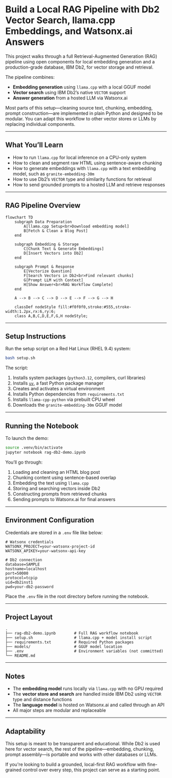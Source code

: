 # Build a Local RAG Pipeline with Db2 Vector Search, llama.cpp Embeddings, and Watsonx.ai Answers

This project walks through a full Retrieval-Augmented Generation (RAG) pipeline using open components for local embedding generation and a production-grade database, IBM Db2, for vector storage and retrieval.

The pipeline combines:

* **Embedding generation** using `llama.cpp` with a local GGUF model
* **Vector search** using IBM Db2’s native `VECTOR` support
* **Answer generation** from a hosted LLM via Watsonx.ai

Most parts of this setup—cleaning source text, chunking, embedding, prompt construction—are implemented in plain Python and designed to be modular. You can adapt this workflow to other vector stores or LLMs by replacing individual components.

---

## What You’ll Learn

* How to run `llama.cpp` for local inference on a CPU-only system
* How to clean and segment raw HTML using sentence-aware chunking
* How to generate embeddings with `llama.cpp` with a text embedding model, such as `granite-embedding-30m`
* How to use Db2’s `VECTOR` type and similarity functions for retrieval
* How to send grounded prompts to a hosted LLM and retrieve responses

---

## RAG Pipeline Overview

```mermaid
flowchart TD
    subgraph Data Preparation
        A[llama.cpp Setup<br>Download embedding model]
        B[Fetch & Clean a Blog Post]
    end

    subgraph Embedding & Storage
        C[Chunk Text & Generate Embeddings]
        D[Insert Vectors into Db2]
    end

    subgraph Prompt & Response
        E[Vectorize Question]
        F[Search Vectors in Db2<br>Find relevant chunks]
        G[Prompt LLM with Context]
        H[Show Answer<br>RAG Workflow Complete]
    end

    A --> B --> C --> D --> E --> F --> G --> H

    classDef nodeStyle fill:#f0f0f0,stroke:#555,stroke-width:1.2px,rx:6,ry:6;
    class A,B,C,D,E,F,G,H nodeStyle;
```

---

## Setup Instructions

Run the setup script on a Red Hat Linux (RHEL 9.4) system:

```bash
bash setup.sh
```

The script:

1. Installs system packages (`python3.12`, compilers, curl libraries)
2. Installs [`uv`](https://github.com/astral-sh/uv), a fast Python package manager
3. Creates and activates a virtual environment
4. Installs Python dependencies from `requirements.txt`
5. Installs `llama-cpp-python` via prebuilt CPU wheel
6. Downloads the `granite-embedding-30m` GGUF model

---

## Running the Notebook

To launch the demo:

```bash
source .venv/bin/activate
jupyter notebook rag-db2-demo.ipynb
```

You’ll go through:

1. Loading and cleaning an HTML blog post
2. Chunking content using sentence-based overlap
3. Embedding the text using `llama.cpp`
4. Storing and searching vectors inside Db2
5. Constructing prompts from retrieved chunks
6. Sending prompts to Watsonx.ai for final answers

---

## Environment Configuration

Credentials are stored in a `.env` file like below:

```env
# Watsonx credentials
WATSONX_PROJECT=your-watsonx-project-id
WATSONX_APIKEY=your-watsonx-api-key

# Db2 connection
database=SAMPLE
hostname=localhost
port=50000
protocol=tcpip
uid=db2inst1
pwd=your-db2-password
```

Place the `.env` file in the root directory before running the notebook.

---

## Project Layout

```
.
├── rag-db2-demo.ipynb        # Full RAG workflow notebook
├── setup.sh                  # llama.cpp + model install script
├── requirements.txt          # Required Python packages
├── models/                   # GGUF model location
├── .env                      # Environment variables (not committed)
└── README.md
```

---

## Notes

* The **embedding model** runs locally via `llama.cpp` with no GPU required
* The **vector store and search** are handled inside IBM Db2 using `VECTOR` type and distance functions
* The **language model** is hosted on Watsonx.ai and called through an API
* All major steps are modular and replaceable

---

## Adaptability

This setup is meant to be transparent and educational. While Db2 is used here for vector search, the rest of the pipeline—embedding, chunking, prompt assembly—is portable and works with other databases or LLMs.

If you're looking to build a grounded, local-first RAG workflow with fine-grained control over every step, this project can serve as a starting point.